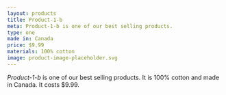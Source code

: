 ```yaml
---
layout: products
title: Product-1-b
meta: Product-1-b is one of our best selling products.
type: one
made in: Canada
price: $9.99
materials: 100% cotton
image: product-image-placeholder.svg
---
```


*Product-1-b* is one of our best selling products. It is 100% cotton and made in Canada. It costs $9.99.
